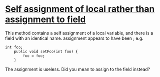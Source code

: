 # [Self assignment of local rather than assignment to field](https://spotbugs.readthedocs.io/en/latest/bugDescriptions.html#SA_LOCAL_SELF_ASSIGNMENT_INSTEAD_OF_FIELD)

 This method contains a self assignment of a local variable, and there
is a field with an identical name.
assignment appears to have been ; e.g.

    int foo;
        public void setFoo(int foo) {
            foo = foo;
        }

The assignment is useless. Did you mean to assign to the field instead?
